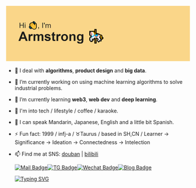 <!--
**saladassisme/saladassisme** is a ✨ _special_ ✨ repository because its `README.md` (this file) appears on your GitHub profile.

Here are some ideas to get you started:

- 🔭 I’m currently working on ...
- 🌱 I’m currently learning ...
- 👯 I’m looking to collaborate on ...
- 🤔 I’m looking for help with ...
- 💬 Ask me about ...
- 📫 How to reach me: ...
- 😄 Pronouns: ...
- ⚡ Fun fact: ...
-->
![header](/header.png)

- 🔫 I deal with **algorithms**, **product design** and **big data**.
- 🔭 I’m currently working on using machine learning algorithms to solve industrial problems. 
- 🌱 I’m currently learning **web3**, **web dev** and **deep learning**.
- 🎃 I'm into tech / lifestyle / coffee / karaoke.   
- 🎀 I can speak Mandarin, Japanese, English and a little bit Spanish.
- ⚡ Fun fact: 1999 / infj-a / ♉Taurus / based in SH,CN / Learner → Significance → Ideation → Connectedness → Intelection
- 📫 Find me at SNS: [douban](https://www.douban.com/people/163381607/?_i=1559361moRsVO2) | [bilibili](https://space.bilibili.com/18235453) 


     [![Mail Badge](https://img.shields.io/badge/Gmail-D14836?style=for-the-badge&logo=gmail&logoColor=white)](mailto:xuting0510@gmail.com)[![TG Badge](https://img.shields.io/badge/Telegram-2CA5E0?style=for-the-badge&logo=telegram&logoColor=white)](https://t.me/zarmstrong)[![Wechat Badge](https://img.shields.io/badge/WeChat-07C160?style=for-the-badge&logo=wechat&logoColor=white)](https://d2nvkphgrw.feishu.cn/docs/doccnDaSfuwGGFxz3gnMtnE43fe?from=from_copylink)[![Blog Badge](https://img.shields.io/badge/website-000000?style=for-the-badge&logo=About.me&logoColor=white)](https://hugo-stack-theme-mod-phi.vercel.app/)

    [![Typing SVG](https://readme-typing-svg.herokuapp.com/?lines=I+love+to+make+friends.;so+if+you+want+to+say+hi,;I'll+be+happy+to+meet+you+more!😊)](https://git.io/typing-svg)
